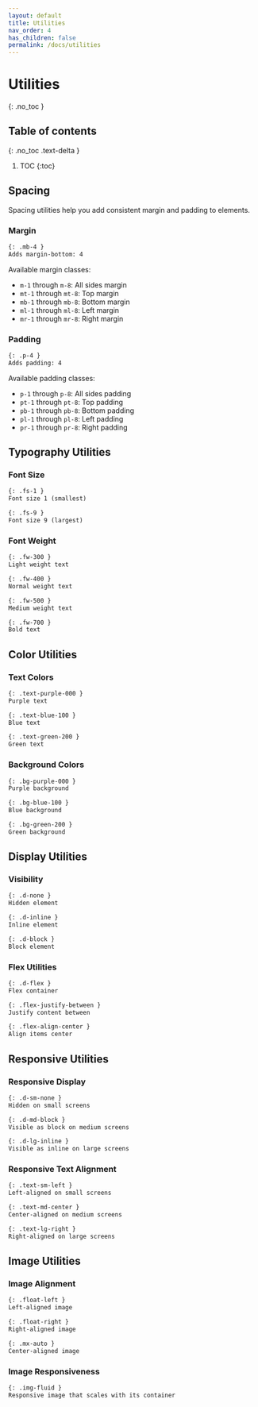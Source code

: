```yaml
---
layout: default
title: Utilities
nav_order: 4
has_children: false
permalink: /docs/utilities
---
```


# Utilities
{: .no_toc }

## Table of contents
{: .no_toc .text-delta }

1. TOC
{:toc}

## Spacing

Spacing utilities help you add consistent margin and padding to elements.

### Margin

```markdown
{: .mb-4 }
Adds margin-bottom: 4
```

Available margin classes:
- `m-1` through `m-8`: All sides margin
- `mt-1` through `mt-8`: Top margin
- `mb-1` through `mb-8`: Bottom margin
- `ml-1` through `ml-8`: Left margin
- `mr-1` through `mr-8`: Right margin

### Padding

```markdown
{: .p-4 }
Adds padding: 4
```

Available padding classes:
- `p-1` through `p-8`: All sides padding
- `pt-1` through `pt-8`: Top padding
- `pb-1` through `pb-8`: Bottom padding
- `pl-1` through `pl-8`: Left padding
- `pr-1` through `pr-8`: Right padding

## Typography Utilities

### Font Size

```markdown
{: .fs-1 }
Font size 1 (smallest)

{: .fs-9 }
Font size 9 (largest)
```

### Font Weight

```markdown
{: .fw-300 }
Light weight text

{: .fw-400 }
Normal weight text

{: .fw-500 }
Medium weight text

{: .fw-700 }
Bold text
```

## Color Utilities

### Text Colors

```markdown
{: .text-purple-000 }
Purple text

{: .text-blue-100 }
Blue text

{: .text-green-200 }
Green text
```

### Background Colors

```markdown
{: .bg-purple-000 }
Purple background

{: .bg-blue-100 }
Blue background

{: .bg-green-200 }
Green background
```

## Display Utilities

### Visibility

```markdown
{: .d-none }
Hidden element

{: .d-inline }
Inline element

{: .d-block }
Block element
```

### Flex Utilities

```markdown
{: .d-flex }
Flex container

{: .flex-justify-between }
Justify content between

{: .flex-align-center }
Align items center
```

## Responsive Utilities

### Responsive Display

```markdown
{: .d-sm-none }
Hidden on small screens

{: .d-md-block }
Visible as block on medium screens

{: .d-lg-inline }
Visible as inline on large screens
```

### Responsive Text Alignment

```markdown
{: .text-sm-left }
Left-aligned on small screens

{: .text-md-center }
Center-aligned on medium screens

{: .text-lg-right }
Right-aligned on large screens
```

## Image Utilities

### Image Alignment

```markdown
{: .float-left }
Left-aligned image

{: .float-right }
Right-aligned image

{: .mx-auto }
Center-aligned image
```

### Image Responsiveness

```markdown
{: .img-fluid }
Responsive image that scales with its container
``` 